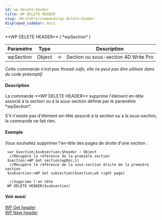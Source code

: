 ```yaml
---
id: wp-delete-header
title: WP DELETE HEADER
slug: /WritePro/commands/wp-delete-header
displayed_sidebar: docs
---
```


<!--REF #_command_.WP DELETE HEADER.Syntax-->**WP DELETE HEADER** ( *wpSection* )<!-- END REF-->
<!--REF #_command_.WP DELETE HEADER.Params-->
| Paramètre | Type |  | Description |
| --- | --- | --- | --- |
| wpSection | Object | &#8594;  | Section ou sous-section 4D Write Pro |

<!-- END REF-->

*Cette commande n'est pas thread-safe, elle ne peut pas être utilisée dans du code préemptif.*


#### Description 

<!--REF #_command_.WP DELETE HEADER.Summary-->La commande **WP DELETE HEADER** supprime l'élément en-tête associé à la section ou à la sous-section définie par le paramètre *wpSection*.<!-- END REF--> 

S'il n'existe pas d'élément en-tête associé à la section ou à la sous-section, la commande ne fait rien. 

#### Exemple 

Vous souhaitez supprimer l'en-tête des pages de droite d'une section :

```4d
 var $section;$subsection;$header : Object
  //Récupère la référence de la première section
 $section:=WP Get section(wpDoc;1)
  //Récupère la référence de la sous-section droite de la première section
 $subsection:=WP Get subsection($section;wk right page)
 
  //Supprime l'en-tête
 WP DELETE HEADER($subsection)
```

#### Voir aussi 

[WP Get header](wp-get-header.md)  
[WP New header](wp-new-header.md)  